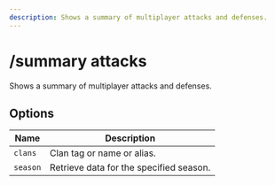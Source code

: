 ```yaml
---
description: Shows a summary of multiplayer attacks and defenses.
---
```


# /summary attacks

Shows a summary of multiplayer attacks and defenses.

## Options

| Name | Description |
|------|-------------|
| `clans` | Clan tag or name or alias. |
| `season` | Retrieve data for the specified season. |

